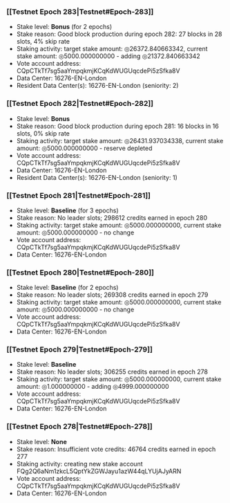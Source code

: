 ### [[Testnet Epoch 283|Testnet#Epoch-283]]
* Stake level: **Bonus** (for 2 epochs)
* Stake reason: Good block production during epoch 282: 27 blocks in 28 slots, 4% skip rate
* Staking activity: target stake amount: ◎26372.840663342, current stake amount: ◎5000.000000000 - adding ◎21372.840663342
* Vote account address: CQpCTkTf7sg5aaYmpqkmjKCqKdWUGUqcdePi5zSfka8V
* Data Center: 16276-EN-London
* Resident Data Center(s): 16276-EN-London (seniority: 2)
### [[Testnet Epoch 282|Testnet#Epoch-282]]
* Stake level: **Bonus**
* Stake reason: Good block production during epoch 281: 16 blocks in 16 slots, 0% skip rate
* Staking activity: target stake amount: ◎26431.937034338, current stake amount: ◎5000.000000000 - reserve depleted
* Vote account address: CQpCTkTf7sg5aaYmpqkmjKCqKdWUGUqcdePi5zSfka8V
* Data Center: 16276-EN-London
* Resident Data Center(s): 16276-EN-London (seniority: 1)
### [[Testnet Epoch 281|Testnet#Epoch-281]]
* Stake level: **Baseline** (for 3 epochs)
* Stake reason: No leader slots; 298612 credits earned in epoch 280
* Staking activity: target stake amount: ◎5000.000000000, current stake amount: ◎5000.000000000 - no change
* Vote account address: CQpCTkTf7sg5aaYmpqkmjKCqKdWUGUqcdePi5zSfka8V
* Data Center: 16276-EN-London
### [[Testnet Epoch 280|Testnet#Epoch-280]]
* Stake level: **Baseline** (for 2 epochs)
* Stake reason: No leader slots; 269308 credits earned in epoch 279
* Staking activity: target stake amount: ◎5000.000000000, current stake amount: ◎5000.000000000 - no change
* Vote account address: CQpCTkTf7sg5aaYmpqkmjKCqKdWUGUqcdePi5zSfka8V
* Data Center: 16276-EN-London
### [[Testnet Epoch 279|Testnet#Epoch-279]]
* Stake level: **Baseline**
* Stake reason: No leader slots; 306255 credits earned in epoch 278
* Staking activity: target stake amount: ◎5000.000000000, current stake amount: ◎1.000000000 - adding ◎4999.000000000
* Vote account address: CQpCTkTf7sg5aaYmpqkmjKCqKdWUGUqcdePi5zSfka8V
* Data Center: 16276-EN-London
### [[Testnet Epoch 278|Testnet#Epoch-278]]
* Stake level: **None**
* Stake reason: Insufficient vote credits: 46764 credits earned in epoch 277
* Staking activity: creating new stake account FQg2Q6aNm1zkcL5QptYkZGWJayu1azW44qLYUjAJyARN
* Vote account address: CQpCTkTf7sg5aaYmpqkmjKCqKdWUGUqcdePi5zSfka8V
* Data Center: 16276-EN-London